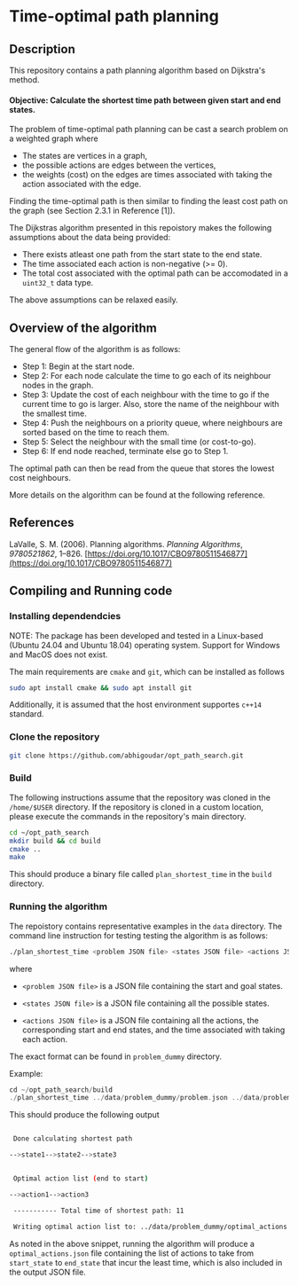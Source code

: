 # Time-optimal path planning

## Description

This repository contains a path planning algorithm based on Dijkstra's method. 

#### Objective: Calculate the shortest time path between given start and end states.

The problem of time-optimal path planning can be cast a search problem on a weighted graph where
* The states are vertices in a graph,
* the possible actions are edges between the vertices,
* the weights (cost) on the edges are times associated with taking the action associated with the edge.

Finding the time-optimal path is then similar to finding the least cost path on the graph (see Section 2.3.1 in Reference [1]).

The Dijkstras algorithm presented in this repoistory makes the following assumptions about the data being provided:

* There exists atleast one path from the start state to the end state.
* The time associated each action is non-negative (>= 0). 
* The total cost associated with the optimal path can be accomodated in a `uint32_t` data type.

The above assumptions can be relaxed easily.

## Overview of the algorithm

The general flow of the algorithm is as follows:

* Step 1: Begin at the start node.
* Step 2: For each node calculate the time to go each of its neighbour nodes in the graph.
* Step 3: Update the cost of each neighbour with the time to go if the current time to go is larger. Also, store the name of the neighbour with the smallest time.
* Step 4: Push the neighbours on a priority queue, where neighbours are sorted based on the time to reach them.
* Step 5: Select the neighbour with the small time (or cost-to-go).
* Step 6: If end node reached, terminate else go to Step 1.

The optimal path can then be read from the queue that stores the lowest cost neighbours.

More details on the algorithm can be found at the following reference.

## References

LaValle, S. M. (2006). Planning algorithms. _Planning Algorithms_, _9780521862_, 1–826. [https://doi.org/10.1017/CBO9780511546877](https://doi.org/10.1017/CBO9780511546877)

## Compiling and Running code

### Installing dependendcies

NOTE: The package has been developed and tested in a Linux-based (Ubuntu 24.04 and Ubuntu 18.04) operating system. Support for Windows and MacOS does not exist.

The main requirements are `cmake` and `git`, which can be installed as follows

```bash
sudo apt install cmake && sudo apt install git
```
Additionally, it is assumed that the host environment supportes `c++14` standard.


### Clone the repository

```bash
git clone https://github.com/abhigoudar/opt_path_search.git
```

### Build

The following instructions assume that the repository was cloned in the `/home/$USER` directory. If the repository is cloned in a custom location, please execute the commands in the repository's main directory.

```bash
cd ~/opt_path_search
mkdir build && cd build
cmake ..
make
```

This should produce a binary file called `plan_shortest_time` in the `build` directory.

### Running the algorithm

The repoistory contains representative examples in the `data` directory. The command line instruction for testing testing the algorithm is as follows:

```bash
./plan_shortest_time <problem JSON file> <states JSON file> <actions JSON file>
```

where 

* `<problem JSON file>` is a JSON file containing the start and goal states. 

* `<states JSON file>` is a JSON file containing all the possible states. 

* `<actions JSON file>` is a JSON file containing all the actions, the corresponding start and end states, and the time associated with taking each action.


The exact format can be found in `problem_dummy` directory.


Example: 
```c++
cd ~/opt_path_search/build
./plan_shortest_time ../data/problem_dummy/problem.json ../data/problem_dummy/states.json ../data/problem_dummy/actions.json
```

This should produce the following output

```bash

 Done calculating shortest path 

-->state1-->state2-->state3


 Optimal action list (end to start) 

-->action1-->action3

 ----------- Total time of shortest path: 11

 Writing optimal action list to: ../data/problem_dummy/optimal_actions.json

```

As noted in the above snippet, running the algorithm will produce a `optimal_actions.json` file containing the list of actions to take from `start_state` to `end_state` that incur the least time, which is also included in the output JSON file.

